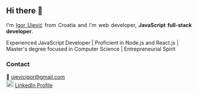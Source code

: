 ## Hi there 👋


<p style="text-align: justify;">I'm <a href="#">Igor Ujević</a> from Croatia and I'm web developer, <strong>JavaScript full-stack developer</strong>. 

Experienced JavaScript Developer | Proficient in Node.js and React.js | Master's degree focused in Computer Science | Entrepreneurial Spirit

### Contact

:e-mail: ujevicigor@gmail.com
<br> <img src="https://img.icons8.com/bubbles/50/000000/linkedin.png" width="20"/> <a href="https://www.linkedin.com/in/igor-ujevi%C4%87-9a65931ab/">LinkedIn Profile</a>
